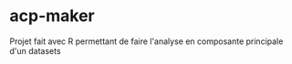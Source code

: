 # acp-maker
Projet fait avec R permettant de faire l'analyse en composante principale d'un datasets 
